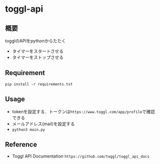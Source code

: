 # toggl-api
## 概要
togglのAPIをpythonからたたく
- タイマーをスタートさせる
- タイマーをストップさせる
## Requirement
`pip install -r requirements.txt`
## Usage
- tokenを設定する．トークンは`https://www.toggl.com/app/profile`で確認できる
- メールアドレス(mail)を設定する
- `python3 main.py`

## Reference
- Toggl API Documentation `https://github.com/toggl/toggl_api_docs`
